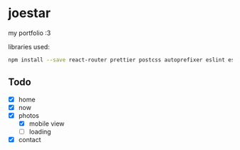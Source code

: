 # joestar

my portfolio :3

libraries used:

```bash
npm install --save react-router prettier postcss autoprefixer eslint eslint-config-prettier eslint-plugin-prettier eslint-plugin-react eslint-plugin-react-hooks
```

## Todo

- [x] home
- [x] now
- [x] photos
  - [x] mobile view
  - [ ] loading
- [x] contact
